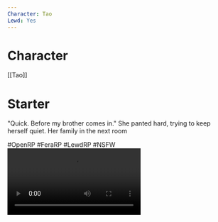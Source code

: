 ```yaml
---
Character: Tao
Lewd: Yes
---
```

# Character
[[Tao]]

# Starter
"Quick. Before my brother comes in." She panted hard, trying to keep herself quiet. Her family in the next room

#OpenRP #FeraRP #LewdRP  #NSFW
![](FKMuinkWUAIjdrr.mp4)